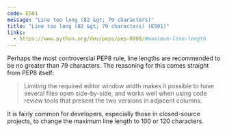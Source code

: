 ```yaml
---
code: E501
message: "Line too long (82 &gt; 79 characters)"
title: "Line too long (82 &gt; 79 characters) (E501)"
links:
  - https://www.python.org/dev/peps/pep-0008/#maximum-line-length
---
```


Perhaps the most controversial PEP8 rule, line lengths are recommended to be no greater than 79 characters. The reasoning for this comes straight from PEP8 itself:

> Limiting the required editor window width makes it possible to have several files open side-by-side, and works well when using code review tools that present the two versions in adjacent columns.

It is fairly common for developers, especially those in closed-source projects, to change the maximum line length to 100 or 120 characters.
